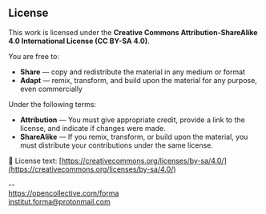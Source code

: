 ## License

This work is licensed under the **Creative Commons Attribution-ShareAlike 4.0 International License (CC BY-SA 4.0)**.

You are free to:

- **Share** — copy and redistribute the material in any medium or format
- **Adapt** — remix, transform, and build upon the material for any purpose, even commercially

Under the following terms:

- **Attribution** — You must give appropriate credit, provide a link to the license, and indicate if changes were made.
- **ShareAlike** — If you remix, transform, or build upon the material, you must distribute your contributions under the same license.

📄 License text: [https://creativecommons.org/licenses/by-sa/4.0/](https://creativecommons.org/licenses/by-sa/4.0/)



--  
https://opencollective.com/forma  
<a href="&#109;&#97;&#105;&#108;&#116;&#111;&#58;&#105;&#110;&#115;&#116;&#105;&#116;&#117;&#116;&#46;&#102;&#111;&#114;&#109;&#97;&#64;&#112;&#114;&#111;&#116;&#111;&#110;&#109;&#97;&#105;&#108;&#46;&#99;&#111;&#109;">&#105;&#110;&#115;&#116;&#105;&#116;&#117;&#116;&#46;&#102;&#111;&#114;&#109;&#97;&#64;&#112;&#114;&#111;&#116;&#111;&#110;&#109;&#97;&#105;&#108;&#46;&#99;&#111;&#109;</a>

